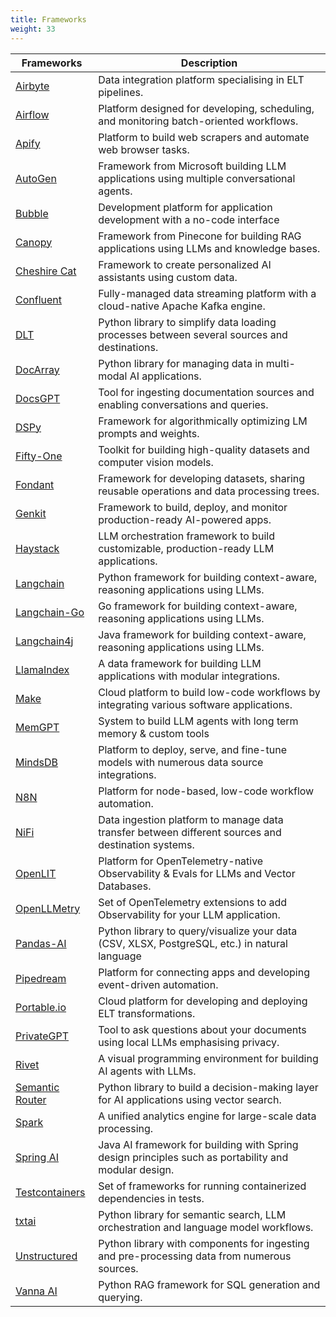 ```yaml
---
title: Frameworks 
weight: 33
---
```


| Frameworks                            | Description                                                                                          |
| ------------------------------------- | ---------------------------------------------------------------------------------------------------- |
| [Airbyte](./airbyte/)                 | Data integration platform specialising in ELT pipelines.                                             |
| [Airflow](./airflow/)                 | Platform designed for developing, scheduling, and monitoring batch-oriented workflows.               |
| [Apify](./apify/)                     | Platform to build web scrapers and automate web browser tasks.                                       |
| [AutoGen](./autogen/)                 | Framework from Microsoft building LLM applications using multiple conversational agents.             |
| [Bubble](./bubble)                    | Development platform for application development with a no-code interface                            |
| [Canopy](./canopy/)                   | Framework from Pinecone for building RAG applications using LLMs and knowledge bases.                |
| [Cheshire Cat](./cheshire-cat/)       | Framework to create personalized AI assistants using custom data.                                    |
| [Confluent](./confluent/)             | Fully-managed data streaming platform with a cloud-native Apache Kafka engine.                      |
| [DLT](./dlt/)                         | Python library to simplify data loading processes between several sources and destinations.          |
| [DocArray](./docarray/)               | Python library for managing data in multi-modal AI applications.                                     |
| [DocsGPT](./docsgpt/)                 | Tool for ingesting documentation sources and enabling conversations and queries.                     |
| [DSPy](./dspy/)                       | Framework for algorithmically optimizing LM prompts and weights.                                     |
| [Fifty-One](./fifty-one/)             | Toolkit for building high-quality datasets and computer vision models.                               |
| [Fondant](./fondant/)                 | Framework for developing datasets, sharing reusable operations and data processing trees.            |
| [Genkit](./genkit/)                   | Framework to build, deploy, and monitor production-ready AI-powered apps.                            |
| [Haystack](./haystack/)               | LLM orchestration framework to build customizable, production-ready LLM applications.                |
| [Langchain](./langchain/)             | Python framework for building context-aware, reasoning applications using LLMs.                      |
| [Langchain-Go](./langchain-go/)       | Go framework for building context-aware, reasoning applications using LLMs.                          |
| [Langchain4j](./langchain4j/)         | Java framework for building context-aware, reasoning applications using LLMs.                        |
| [LlamaIndex](./llama-index/)          | A data framework for building LLM applications with modular integrations.                            |
| [Make](./make/)                       | Cloud platform to build low-code workflows by integrating various software applications.             |
| [MemGPT](./memgpt/)                   | System to build LLM agents with long term memory & custom tools                                      |
| [MindsDB](./mindsdb/)                 | Platform to deploy, serve, and fine-tune models with numerous data source integrations.              |
| [N8N](./n8n/)                         | Platform for node-based, low-code workflow automation.                                               |
| [NiFi](./nifi/)                       | Data ingestion platform to manage data transfer between different sources and destination systems.   |
| [OpenLIT](./openlit/)                 | Platform for OpenTelemetry-native Observability & Evals for LLMs and Vector Databases.               |
| [OpenLLMetry](./openllmetry/)         | Set of OpenTelemetry extensions to add Observability for your LLM application.                       |
| [Pandas-AI](./pandas-ai/)             | Python library to query/visualize your data (CSV, XLSX, PostgreSQL, etc.) in natural language        |
| [Pipedream](./pipedream/)             | Platform for connecting apps and developing event-driven automation.                                 |
| [Portable.io](./portable/)            | Cloud platform for developing and deploying ELT transformations.                                     |
| [PrivateGPT](./privategpt/)           | Tool to ask questions about your documents using local LLMs emphasising privacy.                     |
| [Rivet](./rivet/)                     | A visual programming environment for building AI agents with LLMs.                                   |
| [Semantic Router](./semantic-router/) | Python library to build a decision-making layer for AI applications using vector search.             |
| [Spark](./spark/)                     | A unified analytics engine for large-scale data processing.                                          |
| [Spring AI](./spring-ai/)             | Java AI framework for building with Spring design principles such as portability and modular design. |
| [Testcontainers](./testcontainers/)   | Set of frameworks for running containerized dependencies in tests.                                   |
| [txtai](./txtai/)                     | Python library for semantic search, LLM orchestration and language model workflows.                  |
| [Unstructured](./unstructured/)       | Python library with components for ingesting and pre-processing data from numerous sources.          |
| [Vanna AI](./vanna-ai/)               | Python RAG framework for SQL generation and querying.                                                |
